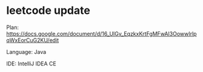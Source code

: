 # leetcode update
Plan: https://docs.google.com/document/d/16_UIGv_EqzkxKrtFgMFwAI3OowwIrlpqWxEorCuG2KU/edit

Language: Java

IDE: IntelliJ IDEA CE
